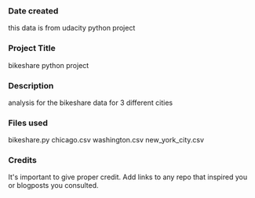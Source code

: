 
### Date created
this data is from udacity python project
### Project Title
bikeshare python project

### Description
analysis for the bikeshare data for 3 different cities

### Files used
bikeshare.py
chicago.csv
washington.csv
new_york_city.csv

### Credits
It's important to give proper credit. Add links to any repo that inspired you or blogposts you consulted.

